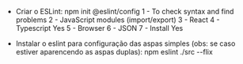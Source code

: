 * Criar o ESLint:
npm init @eslint/config
1 - To check syntax and find problems
2 - JavaScript modules (import/export)
3 - React
4 - Typescript Yes
5 - Browser
6 - JSON
7 - Install Yes

* Instalar o eslint para configuração das aspas simples (obs: se caso estiver aparencendo as aspas duplas):
npm eslint ./src --flix